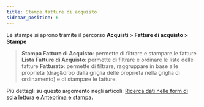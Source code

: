 ```yaml
---
title: Stampe fatture di acquisto
sidebar_position: 6
---
```


Le stampe si aprono tramite il percorso **Acquisti > Fatture di acquisto > Stampe** 

> **Stampa Fatture di Acquisto**: permette di filtrare e stampare le fatture.  
> **Lista Fatture di Acquisto**: permette di filtrare e ordinare le liste delle fatture
> **Fatturato**: permette di filtrare, raggruppare in base alle proprietà (drag&drop dalla griglia delle proprietà nella griglia di ordinamento) e di stampare le fatture.

Più dettagli su questo argomento negli articoli: [Ricerca dati nelle form di sola lettura](/docs/guide/operations-with-data/data-search-in-read-only-forms) e  [Anteprima e stampa](/docs/guide/operations-with-data/reports).
